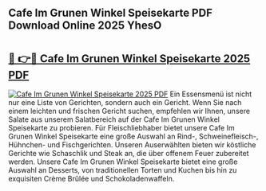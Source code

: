 ## Cafe Im Grunen Winkel Speisekarte PDF Download Online 2025 YhesO

# <h2><a href="http://gcbtaq8.nevu.top/?p=Cafe+Im+Grunen+Winkel+Speisekarte">🔗 👉🔴 Cafe Im Grunen Winkel Speisekarte 2025 PDF</a></h2>

[![Cafe Im Grunen Winkel Speisekarte 2025 PDF](https://i.imgur.com/dBaPXMq.png)](http://gcbtaq8.nevu.top/?p=Cafe+Im+Grunen+Winkel+Speisekarte)
Ein Essensmenü ist nicht nur eine Liste von Gerichten, sondern auch ein Gericht. Wenn Sie nach einem leichten und frischen Gericht suchen, empfehlen wir Ihnen, unsere Salate aus unserem Salatbereich auf der Cafe Im Grunen Winkel Speisekarte zu probieren. Für Fleischliebhaber bietet unsere Cafe Im Grunen Winkel Speisekarte eine große Auswahl an Rind-, Schweinefleisch-, Hühnchen- und Fischgerichten. Unseren Auserwählten bieten wir köstliche Gerichte wie Schaschlik und Steak an, die über offenem Feuer zubereitet werden. Unsere Cafe Im Grunen Winkel Speisekarte bietet eine große Auswahl an Desserts, von traditionellen Torten und Kuchen bis hin zu exquisiten Crème Brûlée und Schokoladenwaffeln.
